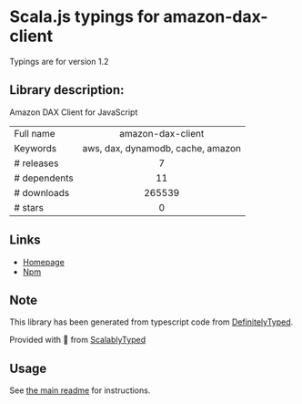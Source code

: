 
# Scala.js typings for amazon-dax-client

Typings are for version 1.2

## Library description:
Amazon DAX Client for JavaScript

|                    |                 |
| ------------------ | :-------------: |
| Full name          | amazon-dax-client |
| Keywords           | aws, dax, dynamodb, cache, amazon |
| # releases         | 7 |
| # dependents       | 11 |
| # downloads        | 265539 |
| # stars            | 0 |

## Links
- [Homepage](https://aws.amazon.com/dynamodb/dax/)
- [Npm](https://www.npmjs.com/package/amazon-dax-client)
    


## Note
This library has been generated from typescript code from [DefinitelyTyped](https://definitelytyped.org).

Provided with :purple_heart: from [ScalablyTyped](https://github.com/oyvindberg/ScalablyTyped)

## Usage
See [the main readme](../../readme.md) for instructions.


